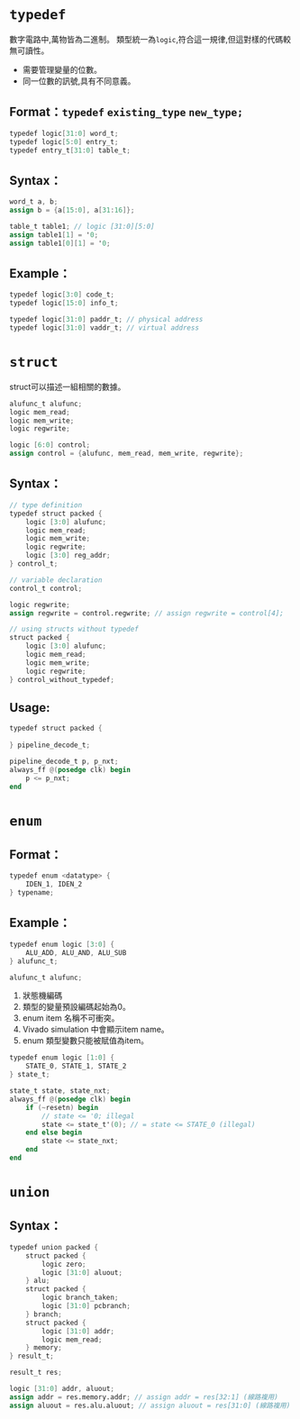 # `typedef`

數字電路中,萬物皆為二進制。
類型統一為`logic`,符合這一規律,但這對樣的代碼較無可讀性。

* 需要管理變量的位數。
* 同一位數的訊號,具有不同意義。

## Format：`typedef` `existing_type` `new_type;`

```verilog
typedef logic[31:0] word_t;
typedef logic[5:0] entry_t;
typedef entry_t[31:0] table_t;
```

## Syntax：

```verilog
word_t a, b;
assign b = {a[15:0], a[31:16]};

table_t table1; // logic [31:0][5:0]
assign table1[1] = '0;
assign table1[0][1] = '0;
```

## Example：

```verilog
typedef logic[3:0] code_t;
typedef logic[15:0] info_t;

typedef logic[31:0] paddr_t; // physical address
typedef logic[31:0] vaddr_t; // virtual address
```



# `struct`
struct可以描述一組相關的數據。
```verilog
alufunc_t alufunc;
logic mem_read;
logic mem_write;
logic regwrite;

logic [6:0] control;
assign control = {alufunc, mem_read, mem_write, regwrite};
```

## Syntax：

```verilog
// type definition
typedef struct packed {
    logic [3:0] alufunc;
    logic mem_read;
    logic mem_write;
    logic regwrite;
    logic [3:0] reg_addr;
} control_t;

// variable declaration
control_t control;

logic regwrite;
assign regwrite = control.regwrite; // assign regwrite = control[4];

// using structs without typedef
struct packed {
    logic [3:0] alufunc;
    logic mem_read;
    logic mem_write;
    logic regwrite;
} control_without_typedef;
```

## Usage:

```verilog
typedef struct packed {
    
} pipeline_decode_t;

pipeline_decode_t p, p_nxt;
always_ff @(posedge clk) begin
    p <= p_nxt;
end
```



# `enum`

## Format：

```verilog
typedef enum <datatype> {
    IDEN_1, IDEN_2
} typename;
```

## Example：

```verilog
typedef enum logic [3:0] {
    ALU_ADD, ALU_AND, ALU_SUB
} alufunc_t;

alufunc_t alufunc;
```

1. 狀態機編碼
2. 類型的變量預設編碼起始為0。
3. enum item 名稱不可衝突。
4. Vivado simulation 中會顯示item name。
5. enum 類型變數只能被賦值為item。

```verilog
typedef enum logic [1:0] {
    STATE_0, STATE_1, STATE_2
} state_t;

state_t state, state_nxt;
always_ff @(posedge clk) begin
    if (~resetn) begin
        // state <= '0; illegal
        state <= state_t'(0); // = state <= STATE_0 (illegal)
    end else begin
        state <= state_nxt;
    end
end
```

# `union`

## Syntax：

```verilog
typedef union packed {
    struct packed {
        logic zero;
        logic [31:0] aluout;
    } alu;
    struct packed {
        logic branch_taken;
        logic [31:0] pcbranch;
    } branch;
    struct packed {
        logic [31:0] addr;
        logic mem_read;
    } memory;
} result_t;

result_t res;

logic [31:0] addr, aluout;
assign addr = res.memory.addr; // assign addr = res[32:1] (線路複用)
assign aluout = res.alu.aluout; // assign aluout = res[31:0] (線路複用)
```
